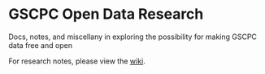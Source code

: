 # GSCPC Open Data Research
Docs, notes, and miscellany in exploring the possibility for making GSCPC data free and open

For research notes, please view the [wiki](https://github.com/gscplanning/open-data-research/wiki).